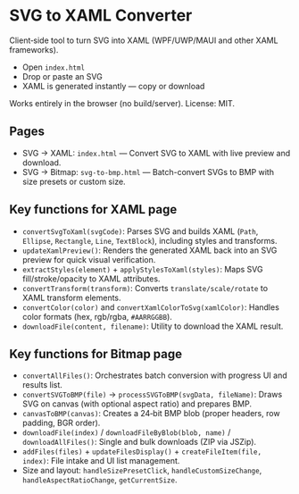 # SVG to XAML Converter

Client‑side tool to turn SVG into XAML (WPF/UWP/MAUI and other XAML frameworks).

- Open `index.html`
- Drop or paste an SVG
- XAML is generated instantly — copy or download

Works entirely in the browser (no build/server). License: MIT.

## Pages

- SVG → XAML: `index.html` — Convert SVG to XAML with live preview and download.
- SVG → Bitmap: `svg-to-bmp.html` — Batch-convert SVGs to BMP with size presets or custom size.

## Key functions for XAML page

- `convertSvgToXaml(svgCode)`: Parses SVG and builds XAML (`Path`, `Ellipse`, `Rectangle`, `Line`, `TextBlock`), including styles and transforms.
- `updateXamlPreview()`: Renders the generated XAML back into an SVG preview for quick visual verification.
- `extractStyles(element)` + `applyStylesToXaml(styles)`: Maps SVG fill/stroke/opacity to XAML attributes.
- `convertTransform(transform)`: Converts `translate/scale/rotate` to XAML transform elements.
- `convertColor(color)` and `convertXamlColorToSvg(xamlColor)`: Handles color formats (hex, rgb/rgba, `#AARRGGBB`).
- `downloadFile(content, filename)`: Utility to download the XAML result.

## Key functions for Bitmap page

- `convertAllFiles()`: Orchestrates batch conversion with progress UI and results list.
- `convertSVGToBMP(file)` → `processSVGToBMP(svgData, fileName)`: Draws SVG on canvas (with optional aspect ratio) and prepares BMP.
- `canvasToBMP(canvas)`: Creates a 24‑bit BMP blob (proper headers, row padding, BGR order).
- `downloadFile(index)` / `downloadFileByBlob(blob, name)` / `downloadAllFiles()`: Single and bulk downloads (ZIP via JSZip).
- `addFiles(files)` + `updateFilesDisplay()` + `createFileItem(file, index)`: File intake and UI list management.
- Size and layout: `handleSizePresetClick`, `handleCustomSizeChange`, `handleAspectRatioChange`, `getCurrentSize`.
